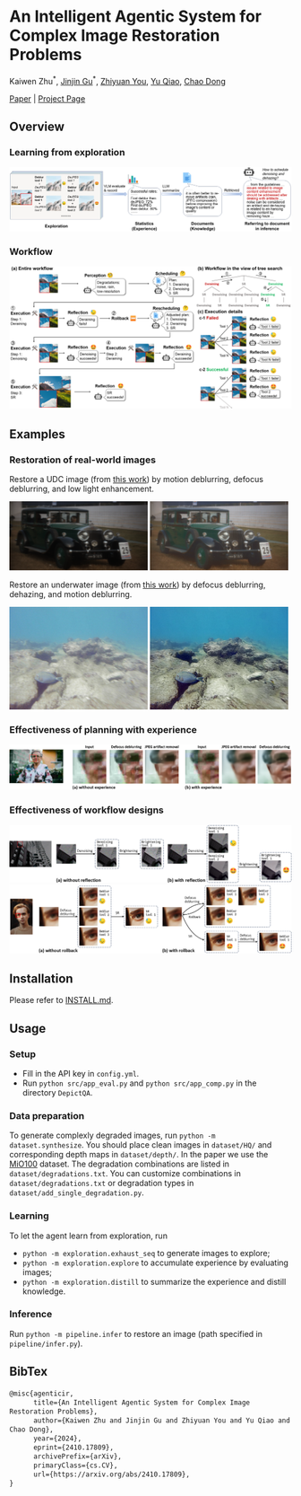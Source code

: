 # An Intelligent Agentic System for Complex Image Restoration Problems
Kaiwen Zhu<sup>\*</sup>, [Jinjin Gu](https://www.jasongt.com/)<sup>\*</sup>, [Zhiyuan You](https://zhiyuanyou.github.io/), [Yu Qiao](https://scholar.google.com/citations?hl=en&user=gFtI-8QAAAAJ), [Chao Dong](http://xpixel.group/)

[Paper](https://arxiv.org/abs/2410.17809) | [Project Page](https://kaiwen-zhu.github.io/research/agenticir)


## Overview
### Learning from exploration

![exploration](assets/exploration.png)

### Workflow
![workflow](assets/workflow.png)

## Examples
### Restoration of real-world images
Restore a UDC image (from [this work](https://yzhouas.github.io/projects/UDC/udc.html)) by motion deblurring, defocus deblurring, and low light enhancement.
<div>
<img src="assets/udc10_input.png" width="49%"/>
<img src="assets/udc10_output.png" width="49%"/>
</div>

Restore an underwater image (from [this work](https://ieeexplore.ieee.org/document/9001231)) by defocus deblurring, dehazing, and motion deblurring.
<div>
<img src="assets/9094_input.png" width="49%"/>
<img src="assets/9094_output.png" width="49%"/>
</div>

### Effectiveness of planning with experience
![exp](assets/exp.png)

### Effectiveness of workflow designs
![ref](assets/ref.png)
![rb](assets/rb.png)


## Installation
Please refer to [INSTALL.md](installation/INSTALL.md).

## Usage
### Setup
+ Fill in the API key in `config.yml`.
+ Run `python src/app_eval.py` and `python src/app_comp.py` in the directory `DepictQA`.

### Data preparation
To generate complexly degraded images, run `python -m dataset.synthesize`. You should place clean images in `dataset/HQ/` and corresponding depth maps in `dataset/depth/`. In the paper we use the [MiO100](https://github.com/Xiangtaokong/MiOIR?tab=readme-ov-file#setp-2-download-the-testsets) dataset. The degradation combinations are listed in `dataset/degradations.txt`. You can customize combinations in `dataset/degradations.txt` or degradation types in `dataset/add_single_degradation.py`.

### Learning
To let the agent learn from exploration, run 
+ `python -m exploration.exhaust_seq` to generate images to explore;
+ `python -m exploration.explore` to accumulate experience by evaluating images;
+ `python -m exploration.distill` to summarize the experience and distill knowledge.

### Inference
Run `python -m pipeline.infer` to restore an image (path specified in `pipeline/infer.py`).

## BibTex
```
@misc{agenticir,
      title={An Intelligent Agentic System for Complex Image Restoration Problems}, 
      author={Kaiwen Zhu and Jinjin Gu and Zhiyuan You and Yu Qiao and Chao Dong},
      year={2024},
      eprint={2410.17809},
      archivePrefix={arXiv},
      primaryClass={cs.CV},
      url={https://arxiv.org/abs/2410.17809}, 
}
```
